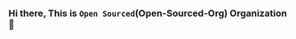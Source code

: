 ### Hi there, This is `Open Sourced`(Open-Sourced-Org) Organization 👋

<!--### GitHub Stats:-->
<!--![Open Sourced's GitHub Stats](https://github-readme-stats.vercel.app/api?username=Open-Sourced-Org\&show_icons=true&theme=radical)

![Open Sourced's GitHub Stats](https://github-readme-stats.vercel.app/api?username=Open-Sourced-Org\&rank_icon=percentile)

![Open Sourced's GitHub Stats](https://github-readme-stats.vercel.app/api?username=Open-Sourced-Org\&rank_icon=github)

### Top Technologies:
[![Top Langs](https://github-readme-stats.vercel.app/api/top-langs/?username=Open-Sourced-Org\&layout=compact)](https://github.com/spirito7phil/github-readme-stats)
-->
<!--`Stats Not applicable for organization`-->
